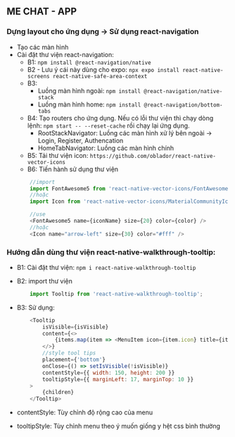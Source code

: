 ## ME CHAT - APP

### Dựng layout cho ứng dụng -> Sử dụng react-navigation

- Tạo các màn hình
- Cài đặt thư viện react-navigation:
    - B1: `npm install @react-navigation/native`
    - B2 - Lưu ý cái này dùng cho expo: `npx expo install react-native-screens react-native-safe-area-context`
    - B3: 
        - Luồng màn hình ngoài: `npm install @react-navigation/native-stack`
        - Luồng màn hình home:  `npm install @react-navigation/bottom-tabs`
    - B4: Tạo routers cho ứng dụng. Nếu có lỗi thư viện thì chạy dòng lệnh: `npm start -- --reset-cache` rồi chạy lại ứng dụng.
        - RootStackNavigator: Luồng các màn hình xử lý bên ngoài -> Login, Register, Authencation
        - HomeTabNavigator: Luồng các màn hình chính
    - B5: Tải thư viện icon: `https://github.com/oblador/react-native-vector-icons`
    - B6: Tiến hành sử dụng thư viện
    ```js
        //import
        import FontAwesome5 from 'react-native-vector-icons/FontAwesome5';
        //hoặc
        import Icon from 'react-native-vector-icons/MaterialCommunityIcons';

        //use
        <FontAwesome5 name={iconName} size={20} color={color} />
        //hoặc
        <Icon name="arrow-left" size={30} color="#fff" />
    ```

### Hướng dẫn dùng thư viện react-native-walkthrough-tooltip:

- B1: Cài đặt thư viện: `npm i react-native-walkthrough-tooltip`
- B2: import thư viện
    ```js
        import Tooltip from 'react-native-walkthrough-tooltip';
    ```
- B3: Sử dụng:

    ```js
        <Tooltip
            isVisible={isVisible}
            content={<>
                {items.map(item => <MenuItem icon={item.icon} title={item.title} key={item.id}/>)}
            </>}
            //style tool tips
            placement={'bottom'}
            onClose={() => setIsVisible(!isVisible)}
            contentStyle={{ width: 150, height: 200 }}
            tooltipStyle={{ marginLeft: 17, marginTop: 10 }}
        >
            {children}
        </Tooltip>
    ```
- contentStyle: Tùy chỉnh độ rộng cao của menu
- tooltipStyle: Tùy chỉnh menu theo ý muốn giống y hệt css bình thường
